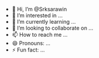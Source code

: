 - 👋 Hi, I’m @Srksarawin
- 👀 I’m interested in ...
- 🌱 I’m currently learning ...
- 💞️ I’m looking to collaborate on ...
- 📫 How to reach me ...
- 😄 Pronouns: ...
- ⚡ Fun fact: ...

<!---
Srksarawin/Srksarawin is a ✨ special ✨ repository because its `README.md` (this file) appears on your GitHub profile.
You can click the Preview link to take a look at your changes.
--->
